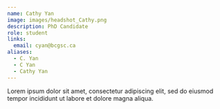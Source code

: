 ```yaml
---
name: Cathy Yan
image: images/headshot_Cathy.png
description: PhD Candidate
role: student
links:
  email: cyan@bcgsc.ca
aliases:
  - C. Yan
  - C Yan
  - Cathy Yan
---
```


Lorem ipsum dolor sit amet, consectetur adipiscing elit, sed do eiusmod tempor incididunt ut labore et dolore magna aliqua.
